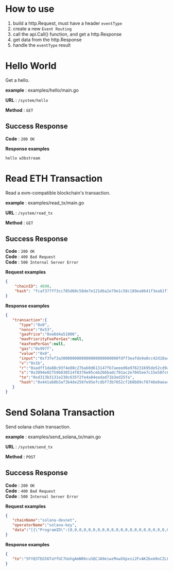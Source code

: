 # How to use
1. build a http.Request, must have a header `eventType`
2. create a new `Event Routing`
3. call the api.Call() function, and get a http.Response
4. get data from the http.Response
5. handle the `eventType` result

# Hello World

Get a hello.

**example** : examples/hello/main.go

**URL** : `/system/hello`

**Method** : `GET`

## Success Response

**Code** : `200 OK`

**Response examples**

```string
hello w3bstream
```

# Read ETH Transaction

Read a evm-compatible blockchain's transaction.

**example** : examples/read_tx/main.go

**URL** : `/system/read_tx`

**Method** : `GET`

## Success Response

**Code** : `200 OK`  
**Code** : `400 Bad Request`  
**Code** : `500 Internal Server Error`  

**Request examples**

```json
{
    "chainID": 4690,
    "hash": "fcaf377ff3cc785d60c58de7e121d6a2e79e1c58c189ea8641f3ea61f7605285"
}
```

**Response examples**

```json
{
   "transaction":{
      "type":"0x0",
      "nonce":"0x53",
      "gasPrice":"0xe8d4a51000",
      "maxPriorityFeePerGas":null,
      "maxFeePerGas":null,
      "gas":"0x997f",
      "value":"0x0",
      "input":"0xf3fef3a3000000000000000000000000fdff3eafde9a0cc42d18aab2a7454b1105f19edf00000000000000000000000000000000000000000000002086ac351052600000",
      "v":"0x1b",
      "r":"0xadff1da88c93f4e80c27bab0d613147fb7aeeed6e976231695de52cd9ac5aa8a",
      "s":"0x3094e02759b838514f8376e05ceb266badc791ac2e7045ee7c15e58fc626980b",
      "to":"0xd313b3131e238c635f2fe4a84eadad71b3ed25fa",
      "hash":"0x441ab0b3af3b4de256fe95efcdbf73b7652cf260b89cf8746e0aea486c0467bd"
   }
}
```

# Send Solana Transaction

Send solana chain transaction.

**example** : examples/send_solana_tx/main.go

**URL** : `/system/send_tx`

**Method** : `POST`

## Success Response

**Code** : `200 OK`  
**Code** : `400 Bad Request`  
**Code** : `500 Internal Server Error`  

**Request examples**

```json
{
   "chainName":"solana-devnet",
   "operatorName":"solana-key",
   "data":"[{\"ProgramID\":[0,0,0,0,0,0,0,0,0,0,0,0,0,0,0,0,0,0,0,0,0,0,0,0,0,0,0,0,0,0,0,0],\"Accounts\":[{\"PubKey\":[91,83,29,193,46,31,234,109,208,211,168,16,189,248,144,184,82,206,5,207,47,237,60,0,252,70,215,201,95,8,82,113],\"IsSigner\":true,\"IsWritable\":true},{\"PubKey\":[91,83,29,193,46,31,234,109,208,211,168,16,189,248,144,184,82,206,5,207,47,237,60,0,252,70,215,201,95,8,82,113],\"IsSigner\":false,\"IsWritable\":true}],\"Data\":\"AgAAAAEAAAAAAAAA\"}]"
}
```

**Response examples**

```json
{
   "to":"5FYQ3TEG56TaYfUC7UohgAmNR6cuSQCJA9eiwzMxwXXpxsi2FvAK2bxm9oCZLLRzZiYEVwozn2MBmHnmR2mXqd99"
}
```